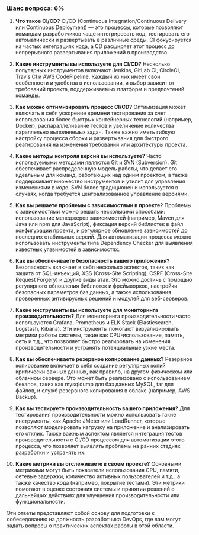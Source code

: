 ### Шанс вопроса: 6%

1. **Что такое CI/CD?**
   CI/CD (Continuous Integration/Continuous Delivery или Continuous Deployment) — это процессы, которые позволяют командам разработчиков чаще интегрировать код, тестировать его автоматически и развертывать в различные среды. CI фокусируется на частых интеграциях кода, а CD расширяет этот процесс до непрерывного развертывания приложений в производство.

2. **Какие инструменты вы используете для CI/CD?**
   Несколько популярных инструментов включают Jenkins, GitLab CI, CircleCI, Travis CI и AWS CodePipeline. Каждый из них имеет свои особенности и удобства в использовании, и выбор зависит от требований проекта, поддерживаемых платформ и предпочтений команды.

3. **Как можно оптимизировать процесс CI/CD?**
   Оптимизация может включать в себя ускорение времени тестирования за счет использования более быстрых контейнерных технологий (например, Docker), распараллеливание тестов и увеличение количества параллельно выполняемых задач. Также важно иметь гибкую настройку процесса сборки и развертывания для быстрого реагирования на изменения требований или архитектуры проекта.

4. **Какие методы контроля версий вы используете?**
   Часто используемыми методами являются Git и SVN (Subversion). Git обеспечивает распределенную модель работы, что делает его идеальным для команд, работающих над одним проектом, а также поддерживает множество инструментов и утилит для управления изменениями в коде. SVN более традиционен и используется в случаях, когда требуется централизованное управление версиями.

5. **Как вы решаете проблемы с зависимостями в проекте?**
   Проблемы с зависимостями можно решать несколькими способами: использование менеджеров зависимостей (например, Maven для Java или npm для JavaScript), фиксация версий библиотек в файл конфигурации проекта, и регулярное обновление зависимостей до последних стабильных версий. Для автоматизации процесса можно использовать инструменты типа Dependency Checker для выявления известных уязвимостей в зависимостях.

6. **Как вы обеспечиваете безопасность вашего приложения?**
   Безопасность включает в себя несколько аспектов, таких как защита от SQL-инъекций, XSS (Cross-Site Scripting), CSRF (Cross-Site Request Forgery) и другие виды атак. Это можно достичь с помощью регулярного обновления библиотек и фреймворков, настройки безопасных параметров баз данных, а также использования проверенных антивирусных решений и модулей для веб-серверов.

7. **Какие инструменты вы используете для мониторинга производительности?**
   Для мониторинга производительности часто используются Grafana, Prometheus и ELK Stack (Elasticsearch, Logstash, Kibana). Эти инструменты помогают визуализировать метрики работы системы, такие как CPU-использование, память, сеть и т.д., что позволяет быстро реагировать на изменения производительности и устранять потенциальные узкие места.

8. **Как вы обеспечиваете резервное копирование данных?**
   Резервное копирование включает в себя создание регулярных копий критически важных данных, как правило, на другом физическом или облачном сервере. Это может быть реализовано с использованием бекапов, таких как mysqldump для баз данных MySQL, tar для файлов, и служб резервного копирования в облаке (например, AWS Backup).

9. **Как вы тестируете производительность вашего приложения?**
   Для тестирования производительности можно использовать такие инструменты, как Apache JMeter или LoadRunner, которые позволяют моделировать нагрузку на приложение и анализировать его отклик. Также важным аспектом является интеграция тестов производительности с CI/CD процессом для автоматизации этого процесса, что позволяет выявлять проблемы на ранних стадиях разработки и устранять их.

10. **Какие метрики вы отслеживаете в своем проекте?**
    Основными метриками могут быть показатели использования CPU, памяти, сетевые задержки, количество активных пользователей и т.д., а также качество кода (например, покрытие тестами). Эти метрики помогают в оценке состояния системы и принятии решений о дальнейших действиях для улучшения производительности или функциональности.

Эти ответы представляют собой основу для подготовки к собеседованию на должность разработчика DevOps, где вам могут задать вопросы о практических аспектах работы в этой области.
